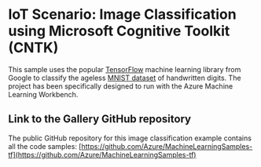 # IoT Scenario: Image Classification using Microsoft Cognitive Toolkit (CNTK)

This sample uses the popular [TensorFlow](https://www.tensorflow.org/) machine learning library from Google to classify the ageless [MNIST dataset](http://yann.lecun.com/exdb/mnist/) of handwritten digits. The project has been specifically designed to run with the Azure Machine Learning Workbench.


## Link to the Gallery GitHub repository

The public GitHub repository for this image classification example contains all the code samples:
[https://github.com/Azure/MachineLearningSamples-tf](https://github.com/Azure/MachineLearningSamples-tf)



